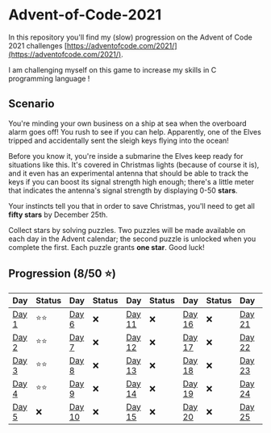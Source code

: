 # Advent-of-Code-2021

In this repository you'll find my (slow) progression on the Advent of Code 2021 challenges [https://adventofcode.com/2021/](https://adventofcode.com/2021/).

I am challenging myself on this game to increase my skills in C programming language !

## Scenario

You're minding your own business on a ship at sea when the overboard alarm goes off! You rush to see if you can help. Apparently, one of the Elves tripped and accidentally sent the sleigh keys flying into the ocean!

Before you know it, you're inside a submarine the Elves keep ready for situations like this. It's covered in Christmas lights (because of course it is), and it even has an experimental antenna that should be able to track the keys if you can boost its signal strength high enough; there's a little meter that indicates the antenna's signal strength by displaying 0-50 **stars**.

Your instincts tell you that in order to save Christmas, you'll need to get all **fifty stars** by December 25th.

Collect stars by solving puzzles. Two puzzles will be made available on each day in the Advent calendar; the second puzzle is unlocked when you complete the first. Each puzzle grants **one star**. Good luck!

## Progression (8/50 ⭐)

| Day | Status | Day | Status | Day | Status | Day | Status | Day | Status |
|-----|--------|-----|--------|-----|--------|-----|--------|-----|--------|
|[Day 1](1_Sonar_Sweep/)      |⭐⭐|[Day 6](  )| ❌ |[Day 11](  )| ❌ |[Day 16](  )| ❌ |[Day 21](  )| ❌ |
|[Day 2](2_Dive/)             |⭐⭐|[Day 7](  )| ❌ |[Day 12](  )| ❌ |[Day 17](  )| ❌ |[Day 22](  )| ❌ |
|[Day 3](3_Binary_Diagnostic/)|⭐⭐|[Day 8](  )| ❌ |[Day 13](  )| ❌ |[Day 18](  )| ❌ |[Day 23](  )| ❌ |
|[Day 4](4_Giant_Squid/)      |⭐⭐|[Day 9](  )| ❌ |[Day 14](  )| ❌ |[Day 19](  )| ❌ |[Day 24](  )| ❌ |
|[Day 5](     )               | ❌ |[Day 10]( )| ❌ |[Day 15](  )| ❌ |[Day 20](  )| ❌ |[Day 25](  )| ❌ |